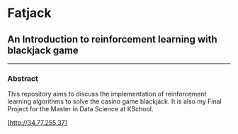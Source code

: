 # Fatjack
## An Introduction to reinforcement learning with blackjack game
-----
### Abstract

This repository aims to discuss the implementation of reinforcement learning algorithms to solve the casino game blackjack. It is also my Final
Project for the Master in Data Science at KSchool.

[http://34.77.255.37]


